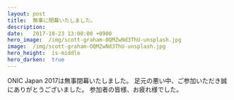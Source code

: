```yaml
---
layout: post
title:  無事に閉幕いたしました。
description: 
date:   2017-10-23 13:00:00 +0900
hero_image:  /img/scott-graham-OQMZwNd3ThU-unsplash.jpg
image:  /img/scott-graham-OQMZwNd3ThU-unsplash.jpg
hero_height:  is-middle
hero_darken:  true
---
```


ONIC Japan 2017は無事閉幕いたしました。
足元の悪い中、ご参加いただき誠にありがとうございました。
参加者の皆様、お疲れ様でした。
